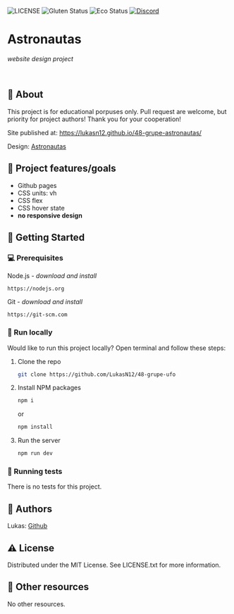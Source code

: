 ![LICENSE](https://img.shields.io/badge/license-MIT-blue.svg?style=flat-square)
![Gluten Status](https://img.shields.io/badge/Gluten-Free-green.svg)
![Eco Status](https://img.shields.io/badge/ECO-Friendly-green.svg)
[![Discord](https://discord.com/api/guilds/571393319201144843/widget.png)](https://discord.gg/dRwW4rw)

# Astronautas

_website design project_

<br>

## 🌟 About

This project is for educational porpuses only. Pull request are welcome, but priority for project authors! Thank you for your cooperation!

Site published at: https://lukasn12.github.io/48-grupe-astronautas/

Design: [Astronautas](https://dribbble.com/shots/5964475-404-Lost-in-Space)

## 🎯 Project features/goals

-   Github pages
-   CSS units: vh
-   CSS flex
-   CSS hover state
-   **no responsive design**

## 🧰 Getting Started

### 💻 Prerequisites

Node.js - _download and install_

```
https://nodejs.org
```

Git - _download and install_

```
https://git-scm.com
```

### 🏃 Run locally

Would like to run this project locally? Open terminal and follow these steps:

1. Clone the repo
    ```sh
    git clone https://github.com/LukasN12/48-grupe-ufo
    ```
2. Install NPM packages
    ```sh
    npm i
    ```
    or
    ```sh
    npm install
    ```
3. Run the server
    ```sh
    npm run dev
    ```

### 🧪 Running tests

There is no tests for this project.

## 🎅 Authors

Lukas: [Github](https://github.com/LukasN12)

## ⚠️ License

Distributed under the MIT License. See LICENSE.txt for more information.

## 🔗 Other resources

No other resources.